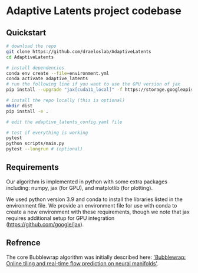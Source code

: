 # Adaptive Latents project codebase

## Quickstart
```bash
# download the repo
git clone https://github.com/draeloslab/AdaptiveLatents
cd AdaptiveLatents

# install dependencies
conda env create --file=environment.yml
conda activate adaptive_latents
# run the following line if you want to use the GPU version of jax
pip install --upgrade "jax[cuda11_local]" -f https://storage.googleapis.com/jax-releases/jax_cuda_releases.html

# install the repo locally (this is optional)
mkdir dist
pip install -e .

# edit the adaptive_latents_config.yaml file

# test if everything is working
pytest
python scripts/main.py
pytest --longrun # (optional)
```


## Requirements
Our algorithm is implemented in python with some extra packages including: numpy, jax (for GPU), and matplotlib (for plotting). 

We used python version 3.9 and conda to install the libraries listed in the environment file. 
We provide an environment file for use with conda to create a new environment with these requirements, though we note that jax requires additional setup for GPU integration (https://github.com/google/jax). 



## Refrence
The core Bubblewrap algorithm was initially described here: ['Bubblewrap: Online tiling and real-time flow prediction on neural manifolds'](https://proceedings.neurips.cc/paper/2021/hash/307eb8ee16198da891c521eca21464c1-Abstract.html).
